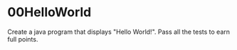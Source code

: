 # 00HelloWorld

Create a java program that displays "Hello World!". Pass all the tests to earn full points.
